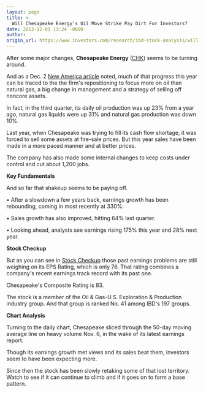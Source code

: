 ```yaml
---
layout: page
title: >-
  Will Chesapeake Energy's Oil Move Strike Pay Dirt For Investors?
date: 2013-12-03 13:24 -0800
author: 
origin_url: https://www.investors.com/research/ibd-stock-analysis/will-chesapeake-energys-oil-move-strike-pay-dirt-for-investors/
---
```





  

After some major changes, **Chesapeake Energy** ([CHK](https://research.investors.com/quote.aspx?symbol=CHK)) seems to be turning around.

  

And as a Dec. 2 [New America article](http://news.investors.com/business-the-new-america/112913-681111-chesapeake-energy-restructures-and-focuses-on-oil.htm) noted, much of that progress this year can be traced to the the firm's repositioning to focus more on oil than natural gas, a big change in management and a strategy of selling off noncore assets.

  

In fact, in the third quarter, its daily oil production was up 23% from a year ago, natural gas liquids were up 31% and natural gas production was down 10%.

  

Last year, when Chesapeake was trying to fill its cash flow shortage, it was forced to sell some assets at fire-sale prices. But this year sales have been made in a more paced manner and at better prices.

  

The company has also made some internal changes to keep costs under control and cut about 1,200 jobs.

  

**Key Fundamentals**

  

And so far that shakeup seems to be paying off.

  

• After a slowdown a few years back, earnings growth has been rebounding, coming in most recently at 330%. 

  

• Sales growth has also improved, hitting 64% last quarter. 

  

• Looking ahead, analysts see earnings rising 175% this year and 28% next year. 

  

****Stock Checkup****

  

But as you can see in [Stock Checkup](http://research.investors.com/stock-checkup/nyse-chesapeake-energy-chk.aspx) those past earnings problems are still weighing on its EPS Rating, which is only 76. That rating combines a company's recent earnings track record with its past one.

  

Chesapeake's Composite Rating is 83.

  

The stock is a member of the Oil & Gas-U.S. Exploration & Production industry group. And that group is ranked No. 41 among IBD's 197 groups.

  

**Chart Analysis**

  

Turning to the daily chart, Chesapeake sliced through the 50-day moving average line on heavy volume Nov. 6, in the wake of its latest earnings report.

  

Though its earnings growth met views and its sales beat them, investors seem to have been expecting more.

  

Since then the stock has been slowly retaking some of that lost territory. Watch to see if it can continue to climb and if it goes on to form a base pattern.




